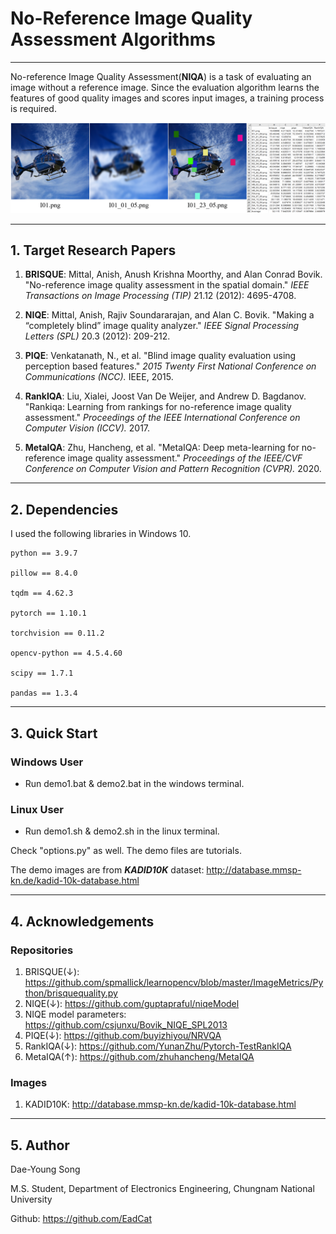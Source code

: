 # No-Reference Image Quality Assessment Algorithms

---


No-reference Image Quality Assessment(**NIQA**) is a task of evaluating an image without a reference image. Since the evaluation algorithm learns the features of good quality images and scores input images, a training process is required.

![Teaser](./Teaser.png)


---

## 1. Target Research Papers

1. **BRISQUE**: Mittal, Anish, Anush Krishna Moorthy, and Alan Conrad Bovik. "No-reference image quality assessment in the spatial domain." _IEEE Transactions on Image Processing (TIP)_ 21.12 (2012): 4695-4708.

2. **NIQE**: Mittal, Anish, Rajiv Soundararajan, and Alan C. Bovik. "Making a “completely blind” image quality analyzer." _IEEE Signal Processing Letters (SPL)_ 20.3 (2012): 209-212.

3. **PIQE**: Venkatanath, N., et al. "Blind image quality evaluation using perception based features." _2015 Twenty First National Conference on Communications (NCC)._ IEEE, 2015.

4. **RankIQA**: Liu, Xialei, Joost Van De Weijer, and Andrew D. Bagdanov. "Rankiqa: Learning from rankings for no-reference image quality assessment." _Proceedings of the IEEE International Conference on Computer Vision (ICCV)._ 2017.

5. **MetaIQA**: Zhu, Hancheng, et al. "MetaIQA: Deep meta-learning for no-reference image quality assessment." _Proceedings of the IEEE/CVF Conference on Computer Vision and Pattern Recognition (CVPR)._ 2020.

---
## 2. Dependencies
I used the following libraries in Windows 10.
```
python == 3.9.7

pillow == 8.4.0

tqdm == 4.62.3

pytorch == 1.10.1

torchvision == 0.11.2

opencv-python == 4.5.4.60

scipy == 1.7.1

pandas == 1.3.4
```
---

## 3. Quick Start

### Windows User

- Run demo1.bat & demo2.bat in the windows terminal.

### Linux User

- Run demo1.sh & demo2.sh in the linux terminal.

Check "options.py" as well. The demo files are tutorials.

The demo images are from **_KADID10K_** dataset: http://database.mmsp-kn.de/kadid-10k-database.html

---
## 4. Acknowledgements

### Repositories

1. BRISQUE(&darr;): https://github.com/spmallick/learnopencv/blob/master/ImageMetrics/Python/brisquequality.py
2. NIQE(&darr;): https://github.com/guptapraful/niqeModel
3. NIQE model parameters: https://github.com/csjunxu/Bovik_NIQE_SPL2013
4. PIQE(&darr;): https://github.com/buyizhiyou/NRVQA
5. RankIQA(&darr;): https://github.com/YunanZhu/Pytorch-TestRankIQA
6. MetaIQA(&uarr;): https://github.com/zhuhancheng/MetaIQA

### Images
1. KADID10K: http://database.mmsp-kn.de/kadid-10k-database.html

---
## 5. Author

Dae-Young Song

M.S. Student, Department of Electronics Engineering, Chungnam National University

Github: https://github.com/EadCat